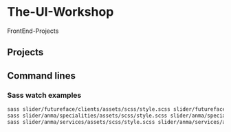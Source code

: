 # The-UI-Workshop
FrontEnd-Projects
## Projects

## Command lines
### Sass watch examples
```bash
sass slider/futureface/clients/assets/scss/style.scss slider/futureface/clients/assets/styles/style.css --watch
sass slider/anma/specialities/assets/scss/style.scss slider/anma/specialities/assets/styles/style.css --watch
sass slider/anma/services/assets/scss/style.scss slider/anma/services/assets/styles/style.css --watch
```